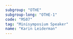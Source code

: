 ```yaml
---
subgroup: "OTHE"
subgroup-long: "OTHE-1"
code: "MS07"
tag: "Minisymposium Speaker"
name: "Karin Leiderman"
---
```

